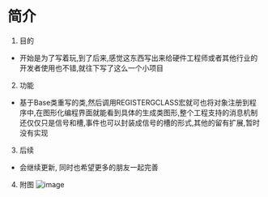 # 简介 
1. 目的 
  - 开始是为了写着玩,到了后来,感觉这东西写出来给硬件工程师或者其他行业的开发者使用也不错,就往下写了这么一个小项目
2.  功能
  - 基于Base类重写的类,然后调用REGISTERGCLASS宏就可也将对象注册到程序中,在图形化编程界面就能看到具体的生成类图形,整个工程支持的消息机制还仅仅只是信号和槽,事件也可以封装成信号的槽的形式,其他的留有扩展,暂时没有实现
3. 后续 
  - 会继续更新, 同时也希望更多的朋友一起完善
4. 附图 
  ![image](https://note.youdao.com/yws/res/22/WEBRESOURCEdc7e9eff262d8915a6879950d54b9ea3)
